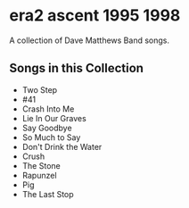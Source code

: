 # era2 ascent 1995 1998

A collection of Dave Matthews Band songs.

## Songs in this Collection

- Two Step
- #41
- Crash Into Me
- Lie In Our Graves
- Say Goodbye
- So Much to Say
- Don't Drink the Water
- Crush
- The Stone
- Rapunzel
- Pig
- The Last Stop

